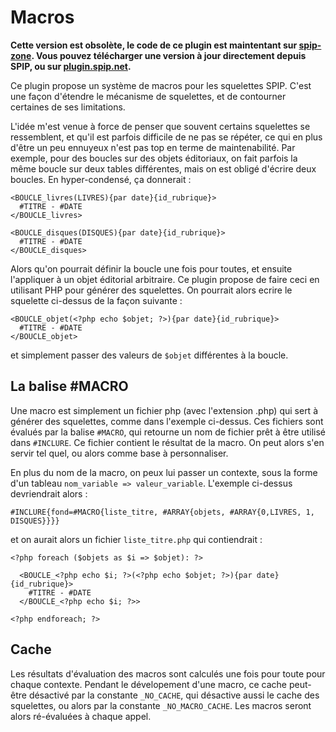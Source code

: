 Macros
======

**Cette version est obsolète, le code de ce plugin est maintentant sur [spip-zone](http://zone.spip.org/trac/spip-zone/browser/_plugins_/macros/trunk). Vous pouvez télécharger une version à jour directement depuis SPIP, ou sur [plugin.spip.net](http://plugins.spip.net/macros.html).**

Ce plugin propose un système de macros pour les squelettes SPIP. C'est une
façon d'étendre le mécanisme de squelettes, et de contourner certaines de
ses limitations.

L'idée m'est venue à force de penser que souvent certains squelettes se
ressemblent, et qu'il est parfois difficile de ne pas se répéter, ce qui
en plus d'être un peu ennuyeux n'est pas top en terme de maintenabilité.
Par exemple, pour des boucles sur des objets éditoriaux, on fait parfois la
même boucle sur deux tables différentes, mais on est obligé d'écrire deux
boucles. En hyper-condensé, ça donnerait :

    <BOUCLE_livres(LIVRES){par date}{id_rubrique}>
      #TITRE - #DATE
    </BOUCLE_livres>

    <BOUCLE_disques(DISQUES){par date}{id_rubrique}>
      #TITRE - #DATE
    </BOUCLE_disques>

Alors qu'on pourrait définir la boucle une fois pour toutes, et ensuite
l'appliquer à un objet éditorial arbitraire.
Ce plugin propose de faire ceci en utilisant PHP pour générer des squelettes.
On pourrait alors ecrire le squelette ci-dessus de la façon suivante :

    <BOUCLE_objet(<?php echo $objet; ?>){par date}{id_rubrique}>
      #TITRE - #DATE
    </BOUCLE_objet>

et simplement passer des valeurs de `$objet` différentes à la boucle.

La balise #MACRO
----------------

Une macro est simplement un fichier php (avec l'extension .php) qui sert à
générer des squelettes, comme dans l'exemple ci-dessus.
Ces fichiers sont évalués par la balise `#MACRO`, qui retourne un nom de
fichier prêt à être utilisé dans `#INCLURE`. Ce fichier contient le
résultat de la macro. On peut alors s'en servir tel quel, ou alors comme
base à personnaliser.

En plus du nom de la macro, on peux lui passer un contexte, sous la forme
d'un tableau `nom_variable => valeur_variable`. L'exemple ci-dessus
devriendrait alors :

    #INCLURE{fond=#MACRO{liste_titre, #ARRAY{objets, #ARRAY{0,LIVRES, 1, DISQUES}}}}

et on aurait alors un fichier `liste_titre.php` qui contiendrait :

    <?php foreach ($objets as $i => $objet): ?>

      <BOUCLE_<?php echo $i; ?>(<?php echo $objet; ?>){par date}{id_rubrique}>
        #TITRE - #DATE
      </BOUCLE_<?php echo $i; ?>>

    <?php endforeach; ?>

Cache
-----

Les résultats d'évaluation des macros sont calculés une fois pour toute
pour chaque contexte. Pendant le dévelopement d'une macro, ce cache
peut-être désactivé par la constante `_NO_CACHE`, qui désactive aussi le
cache des squelettes, ou alors par la constante `_NO_MACRO_CACHE`. Les
macros seront alors ré-évaluées à chaque appel.
